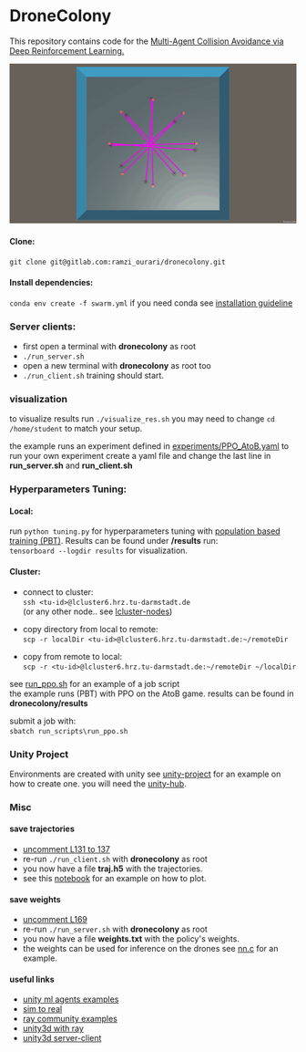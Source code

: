# DroneColony
This repository contains code for the [Multi-Agent Collision Avoidance via Deep Reinforcement Learning.](https://sites.google.com/view/dronecolony/startseite)

![alt text](8D.gif "Title Text")
#### Clone:
`git clone git@gitlab.com:ramzi_ourari/dronecolony.git`

#### Install dependencies:
`conda env create -f swarm.yml`
if you need conda see [installation guideline](https://docs.continuum.io/anaconda/install/)
### Server clients:
* first open a terminal with **dronecolony** as root
* `./run_server.sh`
* open a new terminal with **dronecolony** as root too
* `./run_client.sh`
training should start.
### visualization
to visualize results run `./visualize_res.sh`  you may need to change `cd /home/student` to match your setup.

the example runs an experiment defined in [experiments/PPO_AtoB.yaml](https://gitlab.com/ramzi_ourari/dronecolony/-/blob/master/experiments/PPO_AtoB.yaml) to run your own experiment create a yaml file 
and change the last line in **run_server.sh** and **run_client.sh**
### Hyperparameters Tuning:
#### Local:
run `python tuning.py` for hyperparameters tuning with [population based training (PBT)](https://docs.ray.io/en/master/tune/tutorials/tune-advanced-tutorial.html). Results can be found under **/results**
run:\
`tensorboard --logdir results` for visualization.
#### Cluster:
* connect to cluster:\
`ssh <tu-id>@lcluster6.hrz.tu-darmstadt.de`\
(or any other node.. see [lcluster-nodes](https://www.hhlr.tu-darmstadt.de/hhlr/betrieb/hardware_hlr/aktueller_status_1/statisch.de.jsp))

* copy directory from local to remote:\
 `scp -r localDir <tu-id>@lcluster6.hrz.tu-darmstadt.de:~/remoteDir`

* copy from remote to local:\
 `scp -r <tu-id>@lcluster6.hrz.tu-darmstadt.de:~/remoteDir ~/localDir`

see [run_ppo.sh](https://gitlab.com/ramzi_ourari/dronecolony/-/blob/master/run_scripts/run_ppo.sh) for an example of a job script\
the example runs (PBT) with PPO on the AtoB game. results can be found in **dronecolony/results**

submit a job with:\
`sbatch run_scripts\run_ppo.sh`

### Unity Project
Environments are created with unity see [unity-project](https://gitlab.com/ramzi_ourari/dronecolony/-/tree/master/unity-project) for an example on how to create one. you will need the [unity-hub](https://docs.unity3d.com/Manual/GettingStartedInstallingHub.html).

### Misc
#### save trajectories
* [uncomment L131 to 137](https://gitlab.com/ramzi_ourari/dronecolony/-/blob/master/ppo_client.py#L131)
* re-run `./run_client.sh` with **dronecolony** as root
* you now have a file **traj.h5** with the trajectories.
* see this [notebook](https://gitlab.com/ramzi_ourari/dronecolony/-/blob/master/plot_results.ipynb) for an example on how to plot.
#### save weights
* [uncomment L169](https://gitlab.com/ramzi_ourari/dronecolony/-/blob/master/ppo_server.py#L169)
* re-run `./run_server.sh` with **dronecolony** as root
* you now have a file **weights.txt** with the policy's weights.
* the weights can be used for inference on the drones see [nn.c](https://gitlab.com/ramzi_ourari/dronecolony/-/blob/master/crazyflie_collision_avoidance/nn.c) for an example.
#### useful links
* [unity ml agents examples](https://github.com/Unity-Technologies/ml-agents)
* [sim to real](https://github.com/TaoChenOSU/quad_nn)
* [ray community examples](https://docs.ray.io/en/latest/rllib-examples.html#community-examples)
* [unity3d with ray](https://github.com/ray-project/ray/blob/master/rllib/examples/unity3d_env_local.py)
* [unity3d server-client](https://github.com/ray-project/ray/tree/master/rllib/examples/serving)
